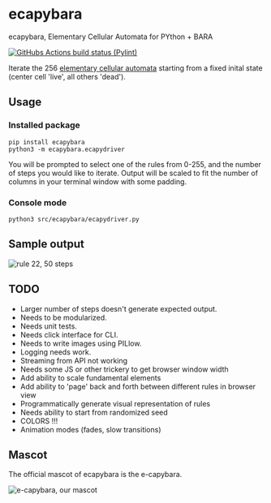 # ecapybara
ecapybara, Elementary Cellular Automata for PYthon + BARA

<a href="https://github.com/nrejack/ecapybara/actions/workflows/pylint.yml">
  <img  alt="GitHubs Actions build status (Pylint)" 
        src="https://github.com/python-pillow/Pillow/workflows/Lint/badge.svg"></a>
                
Iterate the 256 [elementary cellular automata](https://en.wikipedia.org/wiki/Elementary_cellular_automaton)
starting from a fixed inital state (center cell 'live', all others 'dead').

## Usage

### Installed package
`pip install ecapybara`  
`python3 -m ecapybara.ecapydriver`

You will be prompted to select one of the rules from 0-255, and the number of steps you would like to iterate. Output will be scaled to fit the number of columns in your terminal window with some padding.

### Console mode
`python3 src/ecapybara/ecapydriver.py`



## Sample output
![rule 22, 50 steps](img/sample_output.png)

## TODO
- Larger number of steps doesn't generate expected output.
- Needs to be modularized.
- Needs unit tests.
- Needs click interface for CLI.
- Needs to write images using PILlow.
- Logging needs work.
- Streaming from API not working
- Needs some JS or other trickery to get browser window width
- Add ability to scale fundamental elements
- Add ability to 'page' back and forth between different rules in browser view
- Programmatically generate visual representation of rules
- Needs ability to start from randomized seed
- COLORS !!!
- Animation modes (fades, slow transitions)

## Mascot
The official mascot of ecapybara is the e-capybara.

![e-capybara, our mascot](img/capy.jpg)
